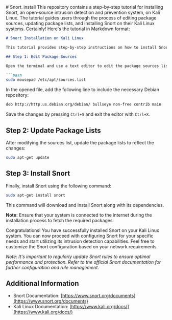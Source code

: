 <meta name="google-site-verification" content="psGEBxX8zYrsMx9ZacVbB7vdKI9G-6S88hwPSj9UDsc" />
# Snort_install
This repository contains a step-by-step tutorial for installing Snort, an open-source intrusion detection and prevention system, on Kali Linux. The tutorial guides users through the process of editing package sources, updating package lists, and installing Snort on their Kali Linux systems.
Certainly! Here's the tutorial in Markdown format:

```markdown
# Snort Installation on Kali Linux

This tutorial provides step-by-step instructions on how to install Snort, an open-source intrusion detection and prevention system, on Kali Linux. Follow the steps below to set up Snort on your Kali Linux system.

## Step 1: Edit Package Sources

Open the terminal and use a text editor to edit the package sources list. In this example, we'll use Mousepad:

```bash
sudo mousepad /etc/apt/sources.list
```

In the opened file, add the following line to include the necessary Debian repository:

```bash
deb http://http.us.debian.org/debian/ bullseye non-free contrib main
```

Save the changes by pressing `Ctrl+S` and exit the editor with `Ctrl+X`.

## Step 2: Update Package Lists

After modifying the sources list, update the package lists to reflect the changes:

```bash
sudo apt-get update
```

## Step 3: Install Snort

Finally, install Snort using the following command:

```bash
sudo apt-get install snort
```

This command will download and install Snort along with its dependencies.

**Note:** Ensure that your system is connected to the internet during the installation process to fetch the required packages.

Congratulations! You have successfully installed Snort on your Kali Linux system. You can now proceed with configuring Snort for your specific needs and start utilizing its intrusion detection capabilities. Feel free to customize the Snort configuration based on your network requirements.

*Note: It's important to regularly update Snort rules to ensure optimal performance and protection. Refer to the official Snort documentation for further configuration and rule management.*

## Additional Information

- Snort Documentation: [https://www.snort.org/documents](https://www.snort.org/documents)
- Kali Linux Documentation: [https://www.kali.org/docs/](https://www.kali.org/docs/)

